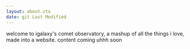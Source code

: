 ```yaml
---
layout: about.vto
date: git Last Modified
---
```


welcome to igalaxy's comet observatory, a mashup of all the things i love, made into a website. content coming uhhh soon
